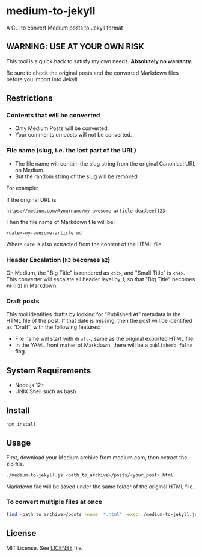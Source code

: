 # medium-to-jekyll

A CLI to convert Medium posts to Jekyll format

## WARNING: USE AT YOUR OWN RISK

This tool is a quick hack to satisfy my own needs. **Absolutely no warranty.**

Be sure to check the original posts and the converted Markdown files before you import into Jekyll.

## Restrictions

### Contents that will be converted

- Only Medium Posts will be converted.
- Your comments on posts will not be converted.

### File name (slug, i.e. the last part of the URL)

- The file name will contain the slug string from the original Canonical URL on Medium.
- But the random string of the slug will be removed

For example:

If the original URL is

```
https://medium.com/@yourname/my-awesome-article-deadbeef123
```

Then the file name of Markdown file will be:

```
<date>-my-awesome-article.md
```

Where `date` is also extracted from the content of the HTML file.

### Header Escalation (`h3` becomes `h2`)

On Medium, the "Big Title" is rendered as `<h3>`, and "Small Title" is `<h4>`.
This converter will escalate all header level by 1, so that "Big Title" becomes `##` (`h2`) in Markdown.

### Draft posts

This tool identifies drafts by looking for "Published At" metadata in the HTML file of the post.
If that date is missing, then the post will be identified as "Draft", with the following features:

- File name will start with `draft-`, same as the original exported HTML file.
- In the YAML front matter of Markdown, there will be a `published: false` flag.

## System Requirements

- Node.js 12+
- UNIX Shell such as bash

## Install

```sh
npm install
```

## Usage

First, download your Medium archive from medium.com, then extract the zip file.

```sh
./medium-to-jekyll.js <path_to_archive>/posts/<your_post>.html
```

Markdown file will be saved under the same folder of the original HTML file.

### To convert multiple files at once

```sh
find <path_to_archive>/posts -name '*.html' -exec ./medium-to-jekyll.js {} \;
```

## License

MIT License. See [LICENSE](./LICENSE) file.

